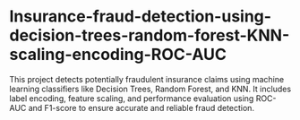 # Insurance-fraud-detection-using-decision-trees-random-forest-KNN-scaling-encoding-ROC-AUC
This project detects potentially fraudulent insurance claims using machine learning classifiers like Decision Trees, Random Forest, and KNN. It includes label encoding, feature scaling, and performance evaluation using ROC-AUC and F1-score to ensure accurate and reliable fraud detection.
